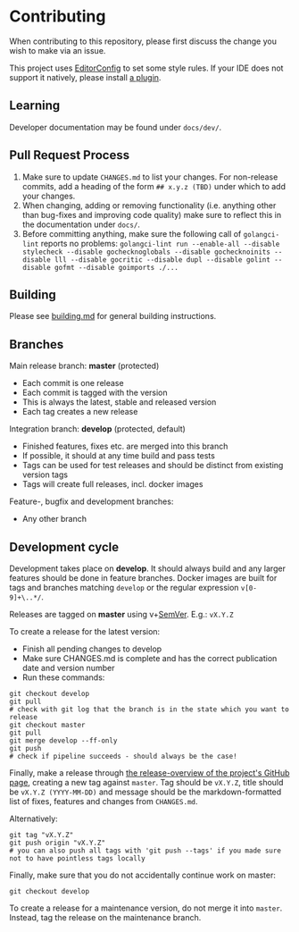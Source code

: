 # Contributing
When contributing to this repository, please first discuss the change you wish to make via an issue.

This project uses [EditorConfig](https://editorconfig.org) to set some style rules. If your IDE does not support it natively, please install [a plugin](https://editorconfig.org/#download).

## Learning
Developer documentation may be found under `docs/dev/`.

## Pull Request Process
1. Make sure to update `CHANGES.md` to list your changes. For non-release commits, add a heading
   of the form `## x.y.z (TBD)` under which to add your changes.
2. When changing, adding or removing functionality (i.e. anything other than bug-fixes and improving
   code quality) make sure to reflect this in the documentation under `docs/`.
3. Before committing anything, make sure the following call of `golangci-lint` reports no problems:
   `golangci-lint run --enable-all --disable stylecheck --disable gochecknoglobals --disable gochecknoinits --disable lll --disable gocritic --disable dupl --disable golint --disable gofmt --disable goimports ./...`

## Building
Please see [building.md](docs/building.md) for general building instructions.

## Branches
Main release branch: **master** (protected)
  - Each commit is one release
  - Each commit is tagged with the version
  - This is always the latest, stable and released version
  - Each tag creates a new release

Integration branch: **develop** (protected, default)
  - Finished features, fixes etc. are merged into this branch
  - If possible, it should at any time build and pass tests
  - Tags can be used for test releases and should be distinct from existing version tags
  - Tags will create full releases, incl. docker images

Feature-, bugfix and development branches:
  - Any other branch

## Development cycle
Development takes place on **develop**. It should always build and any larger features should be done in feature branches. Docker images are built for tags and branches matching `develop` or the regular expression `v[0-9]+\..*/`.

Releases are tagged on **master** using v+[SemVer](https://semver.org/). E.g.: `vX.Y.Z`

To create a release for the latest version:
  * Finish all pending changes to develop
  * Make sure CHANGES.md is complete and has the correct publication date and version number
  * Run these commands:
```
git checkout develop
git pull
# check with git log that the branch is in the state which you want to release
git checkout master
git pull
git merge develop --ff-only
git push
# check if pipeline succeeds - should always be the case!
```
Finally, make a release through [the release-overview of the project's GitHub page](https://github.com/setlog/trivrost/releases), creating a new tag against `master`. Tag should be `vX.Y.Z`, title should be `vX.Y.Z (YYYY-MM-DD)` and message should be the markdown-formatted list of fixes, features and changes from `CHANGES.md`.

Alternatively:
```
git tag "vX.Y.Z"
git push origin "vX.Y.Z"
# you can also push all tags with 'git push --tags' if you made sure not to have pointless tags locally
```

Finally, make sure that you do not accidentally continue work on master:
```
git checkout develop
```


To create a release for a maintenance version, do not merge it into `master`. Instead, tag the release on the maintenance branch.
